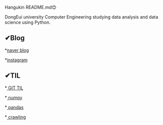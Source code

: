 Hangukin README.md😊






DongEui university Computer Engineering
studying data analysis and data science using Python.


## ✔Blog
*[naver blog](https://blog.naver.com/korea5643)

*[instagram](https://www.instagram.com/1000lb_gguks/)

## ✔TIL 
*[ GIT TIL ](https://github.com/Hangukin/GIT_TIL)

*[ numpy ](https://github.com/Hangukin/numpy)

*[ pandas ](https://github.com/Hangukin/pandas)

*[ crawling ](https://github.com/Hangukin/crawling)


